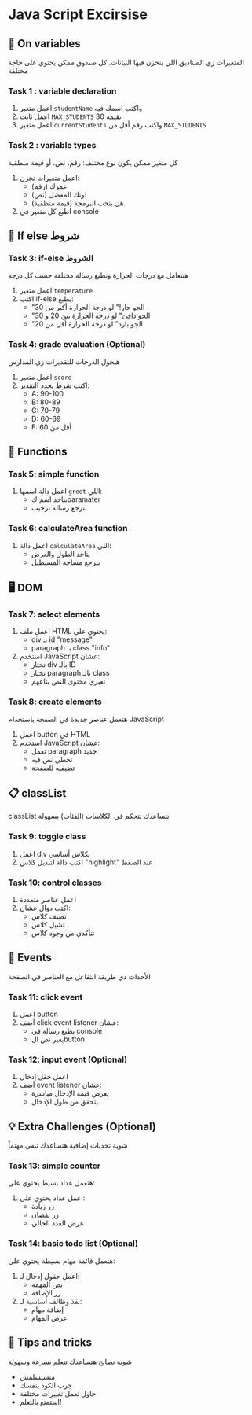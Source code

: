 # Java Script Excirsise 

## 🔢 On variables 

<div class="arabic">
المتغيرات زي الصناديق اللي بنخزن فيها البيانات. كل صندوق ممكن يحتوي على حاجة مختلفة
</div>

### Task 1 : variable declaration 


1. اعمل متغير `studentName` واكتب اسمك فيه
2. اعمل ثابت `MAX_STUDENTS` بقيمة 30
3. اعمل متغير `currentStudents` واكتب رقم أقل من `MAX_STUDENTS`

### Task 2 : variable types

<div class="arabic">
كل متغير ممكن يكون نوع مختلف: رقم، نص، أو قيمة منطقية
</div>

1. اعمل متغيرات تخزن:
   - عمرك (رقم)
   - لونك المفضل (نص)
   - هل بتحب البرمجة (قيمة منطقية)
2. اطبع كل متغير في console

## 🔀 If else شروط

### Task 3: if-else الشروط

<div class="arabic">
هنتعامل مع درجات الحرارة ونطبع رسالة مختلفة حسب كل درجة
</div>

1. اعمل متغير `temperature`
2. اكتب if-else يطبع:
   - "الجو حار!" لو درجة الحرارة أكبر من 30
   - "الجو دافئ" لو درجة الحرارة بين 20 و 30
   - "الجو بارد" لو درجة الحرارة أقل من 20

### Task 4: grade evaluation (Optional)

<div class="arabic">
هنحول الدرجات للتقديرات زي المدارس
</div>

1. اعمل متغير `score`
2. اكتب شرط يحدد التقدير:
   - A: 90-100
   - B: 80-89
   - C: 70-79
   - D: 60-69
   - F: أقل من 60

## 🧩 Functions

### Task 5: simple function

1. اعمل دالة اسمها `greet` اللي:
   - بتاخد اسم كparamater
   - بترجع رسالة ترحيب

### Task 6: calculateArea function

1. اعمل دالة `calculateArea` اللي:
   - بتاخد الطول والعرض
   - بترجع مساحة المستطيل

## 🖥️ DOM

### Task 7: select elements

1. اعمل ملف HTML يحتوي على:
   - div بـ id "message"
   - paragraph بـ class "info"
2. استخدم JavaScript عشان:
   - تختار div بالـ ID
   - تختار paragraph بالـ class
   - تغيري محتوى النص بتاعهم

### Task 8: create elements

<div class="arabic">
هتعمل عناصر جديدة في الصفحة باستخدام JavaScript
</div>

1. اعمل button في HTML
2. استخدم JavaScript عشان:
   - تعمل paragraph جديد
   - تحطي نص فيه
   - تضيفيه للصفحة

## 📋 classList

<div class="arabic">
classList بتساعدك تتحكم في الكلاسات (الفئات) بسهولة
</div>

### Task 9: toggle class

1. اعمل div بكلاس أساسي
2. اكتب دالة لتبديل كلاس "highlight" عند الضغط

### Task 10: control classes 

1. اعمل عناصر متعددة
2. اكتب دوال عشان:
   - تضيف كلاس
   - تشيل كلاس
   - تتأكدي من وجود كلاس

## 🎉 Events

<div class="arabic">
الأحداث دي طريقة التفاعل مع العناصر في الصفحة
</div>

### Task 11: click event

1. اعمل button
2. أضف click event listener عشان:
   - يطبع رسالة في console
   - يغير نص الbutton

### Task 12: input event  (Optional)

1. اعمل حقل إدخال
2. أضف event listener عشان:
   - يعرض قيمة الإدخال مباشرة
   - يتحقق من طول الإدخال

## 💡 Extra Challenges (Optional)

<div class="arabic">
شوية تحديات إضافية هتساعدك تبقى مهتماً
</div>

### Task 13: simple counter

<div class="arabic">
هتعمل عداد بسيط يحتوي على:
</div>

1. اعمل عداد يحتوي على:
   - زر زيادة
   - زر نقصان
   - عرض العدد الحالي

### Task 14: basic todo list (Optional)

<div class="arabic">
هتعمل قائمة مهام بسيطة يحتوي على:
</div>

1. اعمل حقول إدخال لـ:
   - نص المهمة
   - زر الإضافة
2. نفذ وظائف أساسية لـ:
   - إضافة مهام
   - عرض المهام

## 🚀 Tips and tricks

<div class="arabic">
شوية نصايح هتساعدك تتعلم بسرعة وسهولة
</div>

- متستسلمش
- جرب الكود بنفسك
- حاول تعمل تغييرات مختلفة
- استمتع بالتعلم!